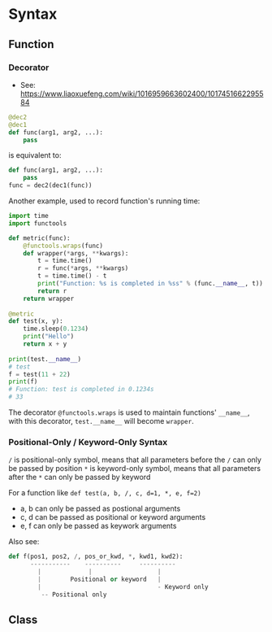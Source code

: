 # Syntax

## Function

### Decorator
- See: https://www.liaoxuefeng.com/wiki/1016959663602400/1017451662295584

```python
@dec2
@dec1
def func(arg1, arg2, ...):
    pass
```

is equivalent to:

```python
def func(arg1, arg2, ...):
    pass
func = dec2(dec1(func))
```

Another example, used to record function's running time:

```python
import time
import functools

def metric(func):
    @functools.wraps(func)
    def wrapper(*args, **kwargs):
        t = time.time()
        r = func(*args, **kwargs)
        t = time.time() - t
        print("Function: %s is completed in %ss" % (func.__name__, t))
        return r
    return wrapper
    
@metric
def test(x, y):
    time.sleep(0.1234)
    print("Hello")
    return x + y
    
print(test.__name__)
# test
f = test(11 + 22)
print(f)
# Function: test is completed in 0.1234s
# 33
```

The decorator `@functools.wraps` is used to maintain functions' `__name__`, with this decorator, `test.__name__` will become `wrapper`.


### Positional-Only / Keyword-Only Syntax
`/` is positional-only symbol, means that all parameters before the `/` can only be passed by position
`*` is keyword-only symbol, means that all parameters after the `*` can only be passed by keyword

For a function like `def test(a, b, /, c, d=1, *, e, f=2)`
- a, b can only be passed as postional arguments
- c, d can be passed as positional or keyword arguments
- e, f can only be passed as keywork arguments 

Also see:
```python
def f(pos1, pos2, /, pos_or_kwd, *, kwd1, kwd2):
      -----------    ----------     ----------
        |             |                  |
        |        Positional or keyword   |
        |                                - Keyword only
         -- Positional only
```

## Class

### 
